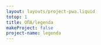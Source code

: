 ```yaml
---
layout: layouts/project-pwa.liquid
totop: 1
title: ОПА/legenda
makeProject: false
project-name: legenda
---
```

